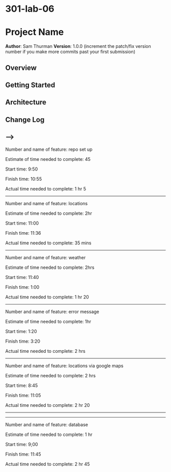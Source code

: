# 301-lab-06

# Project Name

**Author**: Sam Thurman
**Version**: 1.0.0 (increment the patch/fix version number if you make more commits past your first submission)

## Overview

<!-- Provide a high level overview of what this application is and why you are building it, beyond the fact that it's an assignment for this class. (i.e. What's your problem domain?) -->

## Getting Started

<!-- What are the steps that a user must take in order to build this app on their own machine and get it running? -->

## Architecture

<!-- Provide a detailed description of the application design. What technologies (languages, libraries, etc) you're using, and any other relevant design information. -->

## Change Log

<!-- Use this area to document the iterative changes made to your application as each feature is successfully implemented. Use time stamps. Here's an examples:

01-01-2001 4:59pm - Application now has a fully-functional express server, with a GET route for the location resource.

## Credits and Collaborations
<!-- Give credit (and a link) to other people or resources that helped you build this application. -->

## -->

Number and name of feature: repo set up

Estimate of time needed to complete: 45

Start time: 9:50

Finish time: 10:55

Actual time needed to complete: 1 hr 5

---

Number and name of feature: locations

Estimate of time needed to complete: 2hr

Start time: 11:00

Finish time: 11:36

Actual time needed to complete: 35 mins

---

Number and name of feature: weather

Estimate of time needed to complete: 2hrs

Start time: 11:40

Finish time: 1:00

Actual time needed to complete: 1 hr 20

---

Number and name of feature: error message

Estimate of time needed to complete: 1hr

Start time: 1:20

Finish time: 3:20

Actual time needed to complete: 2 hrs

---

Number and name of feature: locations via google maps

Estimate of time needed to complete: 2 hrs

Start time: 8:45

Finish time: 11:05

Actual time needed to complete: 2 hr 20

---






---

Number and name of feature: database

Estimate of time needed to complete: 1 hr

Start time: 9;00

Finish time: 11:45

Actual time needed to complete: 2 hr 45


